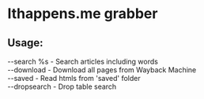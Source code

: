 # Ithappens.me grabber

## Usage:
--search %s  - Search articles including words  
--download   - Download all pages from Wayback Machine  
--saved      - Read htmls from 'saved' folder  
--dropsearch - Drop table search  
